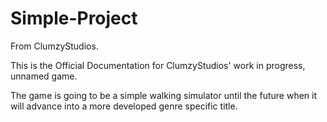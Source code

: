 # Simple-Project
From ClumzyStudios.


This is the Official Documentation for ClumzyStudios' work in progress, unnamed game.




The game is going to be a simple walking simulator until the future when it will advance into a more developed genre specific title.